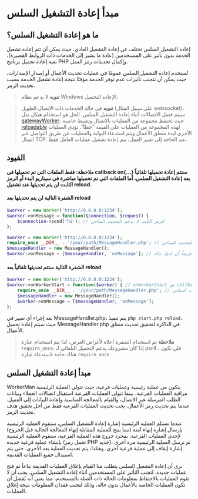 # مبدأ إعادة التشغيل السلس
## ما هو إعادة التشغيل السلس؟

إعادة التشغيل السلس تختلف عن إعادة التشغيل العادي، حيث يمكن أن تتم إعادة تشغيل الخدمة بدون تأثير على المستخدمين (عادة ما يشير إلى الخدمات ذات الروابط القصيرة)، بغية إعادة تحميل برنامج PHP وإكمال تحديثات رمز العمل.

تُستخدم إعادة التشغيل السلس عمومًا في عمليات تحديث الأعمال أو إصدار الإصدارات، حيث يمكن أن تتجنب تأثيرات عدم توفر الخدمة مؤقتًا نتيجة إعادة تشغيل الخدمة بسبب تحديث الرمز. 

> **تنويه**
> لا يدعم نظام Windows الإعادة التحميل.

> **تنويه**
> في حالة الخدمات ذات الاتصال الطويل (على سبيل المثال websocket)، سيتم فصل الاتصالات أثناء إعادة التشغيل السلس. الحل هو استخدام هيكل مثل [gatewayWorker](https://www.workerman.net/doc/gateway-worker)، حيث تحتفظ مجموعة من العمليات بالاتصال وتضبط خاصية [reloadable](../worker/reloadable.md) لهذه المجموعة من العمليات على القيمة "خطأ". تؤدي العمليات الأخرى لبدء منطق الأعمال ويتم استدعاء البوابة والعمليات عن طريق التواصل عبر اتصال TCP. عند الحاجة إلى تغيير العمل، يتم إعادة تشغيل عمليات العامل فقط.

## القيود
**ملاحظة: فقط الملفات التي تم تحميلها في callback on{...} ستتم إعادة تحميلها تلقائياً بعد إعادة التشغيل السلس، أما الملفات التي تم تحميلها مباشرة في سيناريو البدء أو الرمز الثابت لن يتم تحديثها عند تشغيل reload.**

#### الشفرة التالية لن يتم تحديثها بعد reload
```php
$worker = new Worker('http://0.0.0.0:1234');
$worker->onMessage = function($connection, $request) {
    $connection->send('hi'); // الرمز الثابت لا يدعم التحديث الساخن
};
```

```php
$worker = new Worker('http://0.0.0.0:1234');
require_once __DIR__ . '/your/path/MessageHandler.php'; // الملفات التي تم تحميلها مباشرة في السيناريو البدء لا تدعم التحديث الساخن
$messageHandler = new MessageHandler();
$worker->onMessage = [$messageHandler, 'onMessage']; // فرضاً أن لديك دالة onMessage في فئة MessageHandler
```


#### الشفرة التالية ستتم تحديثها تلقائياً بعد reload
```php
$worker = new Worker('http://0.0.0.0:1234');
$worker->onWorkerStart = function($worker) { // onWorkerStart هو callback يتم استدعاؤه بعد بدء العمل
    require_once __DIR__ . '/your/path/MessageHandler.php'; // الملفات التي تم تحميلها بعد بدء العمل تدعم التحديث الساخن
    $messageHandler = new MessageHandler();
    $worker->onMessage = [$messageHandler, 'onMessage'];
};
```
بعد إجراء أي تغيير في MessageHandler.php، يتم تنفيذ `php start.php reload`، حيث سيتم إعادة تحميل MessageHandler.php في الذاكرة لتحقيق تحديث منطق الأعمال.

> **ملاحظة**
> تم استخدام الشفرة أعلاه لأغراض العرض، لذا يتم استخدام عبارة `require_once`، إذا كان مشروعك يدعم التحميل التلقائي لـ psr4 ، فلن تكون هناك حاجة لاستدعاء عبارة `require_once`.

## مبدأ إعادة التشغيل السلس

WorkerMan يتكون من عملية رئيسية وعمليات فرعية، حيث تتولى العملية الرئيسية مراقبة العمليات الفرعية، بينما تتولى العمليات الفرعية استقبال اتصالات العملاء وبيانات الطلب المرسلة عبر الاتصال، والقيام بالمعالجة المناسبة وإعادة البيانات إلى العميل. عندما يتم تحديث رمز الأعمال، يجب تحديث العمليات الفرعية فقط من أجل تحقيق هدف تحديث الرمز.

عندما تستلم العملية الرئيسية إشارة إعادة التشغيل السلس، ستقوم العملية الرئيسية بإرسال إشارة إنهاء آمنة (مما يتيح للعملية المقابلة إنهاء المعالجة الحالية قبل الخروج) لإحدى العمليات الفرعية. بمجرد خروج هذه العملية الفرعية، ستقوم العملية الرئيسية بإنشاء عملية فرعية جديدة (تحمل رمز PHP جديد)، ثم ترسل العملية الرئيسية مرة أخرى إشارة إيقاف إلى عملية فرعية أخرى، وهكذا، يتم تحديث العملية بعد الأخرى، حتى يتم استبدال جميع العمليات القديمة.

نرى أن إعادة التشغيل السلس يتطلب منا القيام بإغلاق العمليات القديمة تباعاً ثم فتح عمليات جديدة. لتجنب التأثير على المستخدمين أثناء إعادة التشغيل السلس، يجب أن لا تقوم العمليات بالاحتفاظ بمعلومات الحالة ذات الصلة بالمستخدم، مما يعني أنه يُفضل أن تكون العمليات الخاصة بالأعمال بدون حالة، وذلك لتجنب فقدان المعلومات نتيجة إغلاق العمليات.
